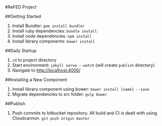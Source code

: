 #ReFED Project

##Getting Started
1. Install Bundler: `gem install bundler`
2. Install ruby dependencies: `bundle install`
3. Install node dependencies: `npm install`
4. Install library components: `bower install`

##Daily Startup
1. `cd` to project directory
2. Start environment: `jekyll serve --watch` (will create `publish` directory)
3. Navigate to [http://localhost:4000/](http://localhost:4000/)


##Installing a New Component
1. Install library component using bower: `bower install [name] --save`
2. Migrate dependencies to src folder: `gulp bower`

##Publish
1. Push commits to bitbucket repository. All build and CI is dealt with using Cloudcannon. `git push origin master`
